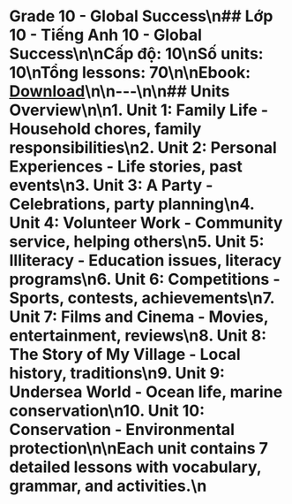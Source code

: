 # Grade 10 - Global Success\n## Lớp 10 - Tiếng Anh 10 - Global Success\n\n**Cấp độ**: 10\n**Số units**: 10\n**Tổng lessons**: 70\n\n**Ebook**: [Download](https://drive.google.com/file/d/1uEKt91RasMcOCybqfc6KpoDKve9X8cV2/view?usp=drive_link)\n\n---\n\n## Units Overview\n\n1. **Unit 1: Family Life** - Household chores, family responsibilities\n2. **Unit 2: Personal Experiences** - Life stories, past events\n3. **Unit 3: A Party** - Celebrations, party planning\n4. **Unit 4: Volunteer Work** - Community service, helping others\n5. **Unit 5: Illiteracy** - Education issues, literacy programs\n6. **Unit 6: Competitions** - Sports, contests, achievements\n7. **Unit 7: Films and Cinema** - Movies, entertainment, reviews\n8. **Unit 8: The Story of My Village** - Local history, traditions\n9. **Unit 9: Undersea World** - Ocean life, marine conservation\n10. **Unit 10: Conservation** - Environmental protection\n\n**Each unit contains 7 detailed lessons with vocabulary, grammar, and activities.**\n